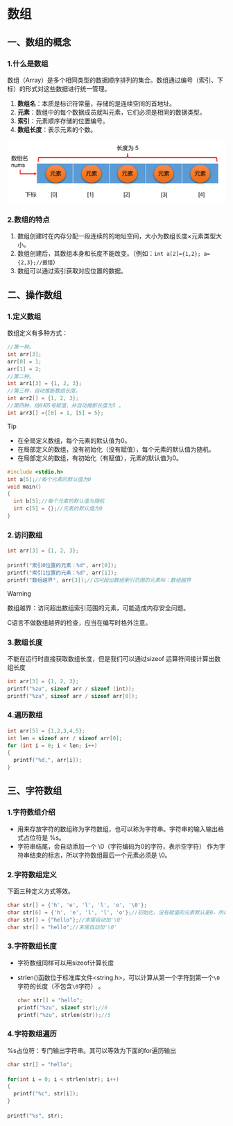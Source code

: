 # 数组

## 一、数组的概念

### 1.什么是数组

数组（Array）是多个相同类型的数据顺序排列的集合。数组通过编号（索引、下标）的形式对这些数据进行统一管理。

1. **数组名**：本质是标识符常量，存储的是连续空间的首地址。
2. **元素**：数组中的每个数据成员就叫元素，它们必须是相同的数据类型。
3. **索引**：元素顺序存储的位置编号。
4. **数组长度**：表示元素的个数。

![数组](./images/9-1.png)

### 2.数组的特点

1. 数组创建时在内存分配一段连续的的地址空间，大小为数组长度×元素类型大小。
2. 数组创建后，其数组本身和长度不能改变。（例如：`int a[2]={1,2}; a={2,3};//报错`）
3. 数组可以通过索引获取对应位置的数据。

## 二、操作数组

### 1.定义数组

数组定义有多种方式：

```c
//第一种。
int arr[3];
arr[0] = 1;
arr[1] = 2;
//第二种。
int arr1[3] = {1, 2, 3};
//第三种，自动推断数组长度。
int arr2[] = {1, 2, 3};
//第四种，给0和5号赋值，并自动推断长度为5 。
int arr3[] ={[0] = 1, [5] = 5};
```

> [!TIP]
>
> - 在全局定义数组，每个元素的默认值为0。
> - 在局部定义的数组，没有初始化（没有赋值），每个元素的默认值为随机。
> - 在局部定义的数组，有初始化（有赋值），元素的默认值为0。
>
> ```c
> #include <stdio.h>
> int a[5];//每个元素的默认值为0
> void main()
> {
> 	int b[5];//每个元素的默认值为随机
> 	int c[5] = {};//元素的默认值为0
> }
> ```

### 2.访问数组

```c
int arr[3] = {1, 2, 3};

printf("索引0位置的元素：%d", arr[0]);
printf("索引1位置的元素：%d", arr[1]);
printf("数组越界", arr[3]);//访问超出数组索引范围的元素叫：数组越界
```

> [!WARNING]
>
> 数组越界：访问超出数组索引范围的元素，可能造成内存安全问题。
>
> C语言不做数组越界的检查，应当在编写时格外注意。

### 3.数组长度

不能在运行时直接获取数组长度，但是我们可以通过sizeof 运算符间接计算出数组长度

```c
int arr[3] = {1, 2, 3};
printf("%zu", sizeof arr / sizeof (int));
printf("%zu", sizeof arr / sizeof arr[0]);
```

### 4.遍历数组

```c
int arr[5] = {1,2,3,4,5};
int len = sizeof arr / sizeof arr[0];
for (int i = 0; i < len; i++)
{
  printf("%d,", arr[i]);
}
```

## 三、字符数组

### 1.字符数组介绍

- 用来存放字符的数组称为字符数组，也可以称为字符串。字符串的输入输出格式占位符是 %s。
- 字符串结尾，会自动添加一个 \0（字符编码为0的字符，表示空字符） 作为字符串结束的标志，所以字符数组最后一个元素必须是 \0。

### 2.字符数组定义

下面三种定义方式等效。

```c
char str[] = {'h', 'e', 'l', 'l', 'o', '\0'};
char str[6] = {'h', 'e', 'l', 'l', 'o'};//初始化，没有赋值的元素默认是0，所以str[5] = '\0'
char str[] = {"hello"};//末尾自动加'\0'
char str[] = "hello";//末尾自动加'\0'
```

### 3.字符数组长度

- 字符数组同样可以用sizeof计算长度

- strlen()函数位于标准库文件<string.h>，可以计算从第一个字符到第一个`\0`字符的长度（不包含`\0`字符）           。

  ```c
  char str[] = "hello";
  printf("%zu", sizeof str);//6
  printf("%zu", strlen(str));//5
  ```

### 4.字符数组遍历

%s占位符：专门输出字符串。其可以等效为下面的for遍历输出

```c
char str[] = "hello";

for(int i = 0; i < strlen(str); i++)
{
  printf("%c", str[i]);  
}

printf("%s", str);
```

